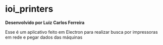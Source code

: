 # ioi_printers

**Desenvolvido por Luiz Carlos Ferreira**

Esse é um aplicativo feito em Electron para realizar busca por impressoras em rede e pegar dados das máquinas

